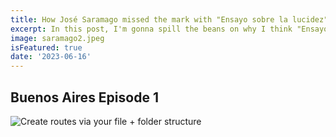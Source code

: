 ```yaml
---
title: How José Saramago missed the mark with "Ensayo sobre la lucidez"
excerpt: In this post, I'm gonna spill the beans on why I think "Ensayo sobre la lucidez" is a missed opportunity and how, in my opinion, it could have been done way better.
image: saramago2.jpeg
isFeatured: true
date: '2023-06-16'
---
```


## Buenos Aires Episode 1



![Create routes via your file + folder structure](argentina7.jpeg)

